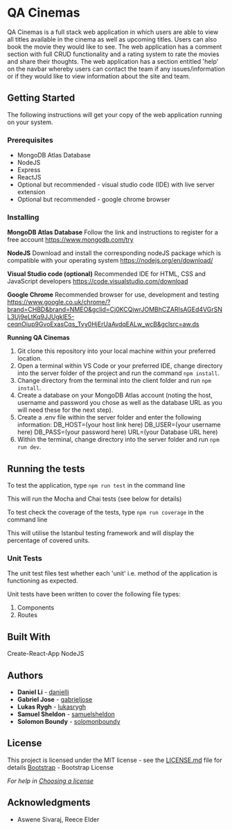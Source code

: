 # QA Cinemas

QA Cinemas is a full stack web application in which users are able to view all titles available in the cinema as well as upcoming titles. Users can also book the movie they would like to see. The web application has a comment section with full CRUD functionality and a rating system to rate the movies and share their thoughts. The web application has a section entitled 'help' on the navbar whereby users can contact the team if any issues/information or if they would like to view information about the site and team.

## Getting Started

The following instructions will get your copy of the web application running on your system.

### Prerequisites

- MongoDB Atlas Database
- NodeJS
- Express
- ReactJS
- Optional but recommended - visual studio code (IDE) with live server extension
- Optional but recommended - google chrome browser

### Installing

**MongoDB Atlas Database**
Follow the link and instructions to register for a free account https://www.mongodb.com/try

**NodeJS**
Download and install the corresponding nodeJS package which is compatible with your operating system
https://nodejs.org/en/download/

**Visual Studio code (optional)**
Recommended IDE for HTML, CSS and JavaScript developers https://code.visualstudio.com/download

**Google Chrome**
Recommended browser for use, development and testing https://www.google.co.uk/chrome/?brand=CHBD&brand=NMEO&gclid=Cj0KCQjwrJOMBhCZARIsAGEd4VGrSNL3Uj9eLtKq9JJUgklE5-ceqnOiup9GvoExasCqs_Tvy0HjErUaAvdqEALw_wcB&gclsrc=aw.ds

**Running QA Cinemas**

1. Git clone this repository into your local machine within your preferred location.
2. Open a terminal within VS Code or your preferred IDE, change directory into the server folder of the project and run the command `npm install`.
3. Change directory from the terminal into the client folder and run `npm install`.
4. Create a database on your MongoDB Atlas account (noting the host, username and password you chose as well as the database URL as you will need these for the next step).
5. Create a .env file within the server folder and enter the following information:
   DB_HOST=(your host link here)
   DB_USER=(your username here)
   DB_PASS=(your password here)
   URL=(your Database URL here)
6. Within the terminal, change directory into the server folder and run `npm run dev`.

## Running the tests

To test the application, type `npm run test` in the command line

This will run the Mocha and Chai tests (see below for details)

To test check the coverage of the tests, type `npm run coverage` in the command line

This will utilise the Istanbul testing framework and will display the percentage of covered units.

### Unit Tests

The unit test files test whether each 'unit' i.e. method of the application is functioning as expected.

Unit tests have been written to cover the following file types:

1. Components
2. Routes

## Built With

Create-React-App
NodeJS

## Authors

- **Daniel Li** - [danielli](https://github.com/DanLi14)
- **Gabriel Jose** - [gabrieljose](https://github.com/gabejose)
- **Lukas Rygh** - [lukasrygh](https://github.com/lukasrygh23)
- **Samuel Sheldon** - [samuelsheldon](https://github.com/samkazshel)
- **Solomon Boundy** - [solomonboundy](https://github.com/solomonboundy1)

## License

This project is licensed under the MIT license - see the [LICENSE.md](LICENSE.md) file for details
[Bootstrap](BOOTSTRAP.md) - Bootstrap License

_For help in [Choosing a license](https://choosealicense.com/)_

## Acknowledgments

- Aswene Sivaraj, Reece Elder
